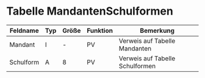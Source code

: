# Tabelle MandantenSchulformen



| Feldname  | Typ | Größe | Funktion | Bemerkung                       |
|-----------|-----|-------|----------|---------------------------------|
| Mandant   | I   | -     | PV       | Verweis auf Tabelle Mandanten   |
| Schulform | A   | 8     | PV       | Verweis auf Tabelle Schulformen |


